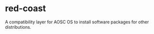 # red-coast
A compatibility layer for AOSC OS to install software packages for other distributions.
